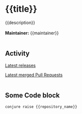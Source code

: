 # {{title}}
{{description}}
<br /><br />
**Maintainer:** {{maintainer}}
<br /><br />
## Activity

[Latest releases](https://github.com/TailorBrands/{{repository_name}}/actions?query=workflow%3ARelease)

[Latest merged Pull Requests](https://github.com/TailorBrands/{{repository_name}}/pulls?q=is%3Apr+is%3Aclosed+is%3Amerged+)
<br /><br />
## Some Code block
```
conjure raise {{repository_name}}
```
